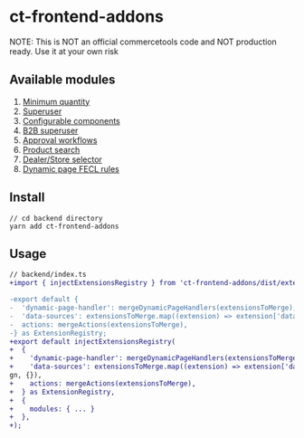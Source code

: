 # ct-frontend-addons

NOTE:
This is NOT an official commercetools code and NOT production ready. Use it at your own risk

## Available modules
1. [Minimum quantity](src/minimum-quantity/README.md)
1. [Superuser](src/superuser/README.md)
1. [Configurable components](src/configurable-products/README.md)
1. [B2B superuser](src/superuser-b2b/README.md)
1. [Approval workflows](src/approval-workflows/README.md)
1. [Product search](src/product-search/README.md)
1. [Dealer/Store selector](src/store-context/README.md)
1. [Dynamic page FECL rules](src/fecl-rules/README.md)

## Install
```
// cd backend directory
yarn add ct-frontend-addons
```

## Usage

```diff
// backend/index.ts
+import { injectExtensionsRegistry } from 'ct-frontend-addons/dist/extensions';

-export default {
-  'dynamic-page-handler': mergeDynamicPageHandlers(extensionsToMerge),
-  'data-sources': extensionsToMerge.map((extension) => extension['data-sources'] || {}).reduce(Object.assign, {}),
-  actions: mergeActions(extensionsToMerge),
-} as ExtensionRegistry;
+export default injectExtensionsRegistry(
+  {
+    'dynamic-page-handler': mergeDynamicPageHandlers(extensionsToMerge),
+    'data-sources': extensionsToMerge.map((extension) => extension['data-sources'] || {}).reduce(Object.assi
gn, {}),
+    actions: mergeActions(extensionsToMerge),
+  } as ExtensionRegistry,
+  {
+    modules: { ... }
+  },
+);
```
